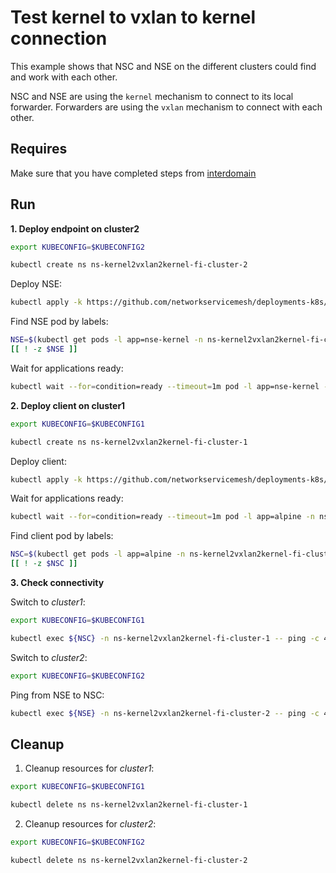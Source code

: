 # Test kernel to vxlan to kernel connection

This example shows that NSC and NSE on the different clusters could find and work with each other.

NSC and NSE are using the `kernel` mechanism to connect to its local forwarder.
Forwarders are using the `vxlan` mechanism to connect with each other.

## Requires

Make sure that you have completed steps from [interdomain](../../)

## Run

**1. Deploy endpoint on cluster2**

```bash
export KUBECONFIG=$KUBECONFIG2
```

```bash
kubectl create ns ns-kernel2vxlan2kernel-fi-cluster-2
```

Deploy NSE:
```bash
kubectl apply -k https://github.com/networkservicemesh/deployments-k8s/examples/floating_interdomain/usecases/Kernel2Vxlan2Kernel/cluster2?ref=88fa4d08aca35783d6aab60f1bf0233d2d01130a
```

Find NSE pod by labels:
```bash
NSE=$(kubectl get pods -l app=nse-kernel -n ns-kernel2vxlan2kernel-fi-cluster-2 --template '{{range .items}}{{.metadata.name}}{{"\n"}}{{end}}')
[[ ! -z $NSE ]]
```

Wait for applications ready:
```bash
kubectl wait --for=condition=ready --timeout=1m pod -l app=nse-kernel -n ns-kernel2vxlan2kernel-fi-cluster-2
```

**2. Deploy client on cluster1**

```bash
export KUBECONFIG=$KUBECONFIG1
```

```bash
kubectl create ns ns-kernel2vxlan2kernel-fi-cluster-1
```

Deploy client:
```bash
kubectl apply -k https://github.com/networkservicemesh/deployments-k8s/examples/floating_interdomain/usecases/Kernel2Vxlan2Kernel/cluster1?ref=88fa4d08aca35783d6aab60f1bf0233d2d01130a
```

Wait for applications ready:
```bash
kubectl wait --for=condition=ready --timeout=1m pod -l app=alpine -n ns-kernel2vxlan2kernel-fi-cluster-1
```

Find client pod by labels:
```bash
NSC=$(kubectl get pods -l app=alpine -n ns-kernel2vxlan2kernel-fi-cluster-1 --template '{{range .items}}{{.metadata.name}}{{"\n"}}{{end}}')
[[ ! -z $NSC ]]
```

**3. Check connectivity**

Switch to *cluster1*:

```bash
export KUBECONFIG=$KUBECONFIG1
```

```bash
kubectl exec ${NSC} -n ns-kernel2vxlan2kernel-fi-cluster-1 -- ping -c 4 172.16.1.2
```

Switch to *cluster2*:

```bash
export KUBECONFIG=$KUBECONFIG2
```

Ping from NSE to NSC:
```bash
kubectl exec ${NSE} -n ns-kernel2vxlan2kernel-fi-cluster-2 -- ping -c 4 172.16.1.3
```

## Cleanup

1. Cleanup resources for *cluster1*:
```bash
export KUBECONFIG=$KUBECONFIG1
```
```bash
kubectl delete ns ns-kernel2vxlan2kernel-fi-cluster-1
```

2. Cleanup resources for *cluster2*:
```bash
export KUBECONFIG=$KUBECONFIG2
```
```bash
kubectl delete ns ns-kernel2vxlan2kernel-fi-cluster-2
```
